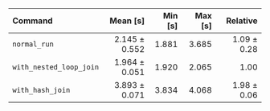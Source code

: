 | Command | Mean [s] | Min [s] | Max [s] | Relative |
|:---|---:|---:|---:|---:|
| `normal_run` | 2.145 ± 0.552 | 1.881 | 3.685 | 1.09 ± 0.28 |
| `with_nested_loop_join` | 1.964 ± 0.051 | 1.920 | 2.065 | 1.00 |
| `with_hash_join` | 3.893 ± 0.071 | 3.834 | 4.068 | 1.98 ± 0.06 |
